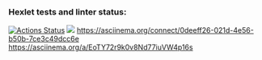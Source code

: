 ### Hexlet tests and linter status:
[![Actions Status](https://github.com/kgurskaya/frontend-project-44/workflows/hexlet-check/badge.svg)](https://github.com/kgurskaya/frontend-project-44/actions)
<a href="https://codeclimate.com/github/kgurskaya/frontend-project-44/maintainability"><img src="https://api.codeclimate.com/v1/badges/cc17554d3da18f477e67/maintainability" /></a>
https://asciinema.org/connect/0deeff26-021d-4e56-b50b-7ce3c49dcc6e
https://asciinema.org/a/EoTY72r9k0v8Nd77iuVW4p16s
